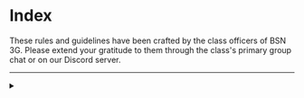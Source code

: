 # Index

These rules and guidelines have been crafted by the class officers of BSN 3G. Please extend your gratitude to them through the class's primary group chat or on our Discord server.

***

<details>

<summary></summary>

_`If you have finished reading this general guidelines, message or mention the External Vice President in our Discord Server, and he will be sending you a link for the PDF file of the book for Medical-Surgical Nursing (15th Edition), along with other PDFs of the books and cheat sheets relating to Nursing School.`_

</details>
